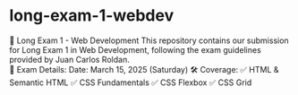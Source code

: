 # long-exam-1-webdev
📌 Long Exam 1 - Web Development This repository contains our submission for Long Exam 1 in Web Development, following the exam guidelines provided by Juan Carlos Roldan.  
📅 Exam Details: Date: March 15, 2025 (Saturday) 
🛠 Coverage: 
✅ HTML &amp; Semantic HTML 
✅ CSS Fundamentals 
✅ CSS Flexbox 
✅ CSS Grid
